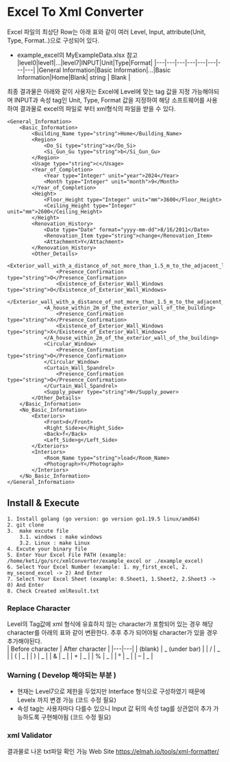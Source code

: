 # Excel To Xml Converter
Excel 파일의 최상단 Row는 아래 표와 같이 여러 Level, Input, attribute(Unit, Type, Format..)으로 구성되어 있다.   
* example_excel의 MyExampleData.xlsx 참고
    |level0|level1|...|level7|INPUT|Unit|Type|Format|
    |---|---|---|---|---|---|---|---|
    |General Information|Basic Information|...|Basic Information|Home|Blank| string | Blank |

최종 결과물은 아래와 같이 사용자는 Excel에 Level에 맞는 tag 값을 지정 가능해야되며 INPUT과 속성 tag인 Unit, Type, Format 값을 지정하여 해당 소프트웨어를 사용하여 결과물로 excel의 파일로 부터 xml형식의 파일을 받을 수 있다.

```
<General_Information>
    <Basic_Information>
        <Building_Name type="string">Home</Building_Name>
        <Region>
            <Do_Si type="string">a</Do_Si>
            <Si_Gun_Gu type="string">b</Si_Gun_Gu>
        </Region>
        <Usage type="string">c</Usage>
        <Year_of_Completion>
            <Year type="Integer" unit="year">2024</Year>
            <Month type="Integer" unit="month">9</Month>
        </Year_of_Completion>
        <Height>
            <Floor_Height type="Integer" unit="mm">3600</Floor_Height>
            <Ceiling_Height type="Integer" unit="mm">2600</Ceiling_Height>
        </Height>
        <Renovation_History>
            <Date type="Date" format="yyyy-mm-dd">8/16/2011</Date>
            <Renovation_Item type="string">change</Renovation_Item>
            <Attachment>Y</Attachment>
        </Renovation_History>
        <Other_Details>
            <Exterior_wall_with_a_distance_of_not_more_than_1.5_m_to_the_adjacent_land_boundary>
                <Presence_Confirmation type="string">O</Presence_Confirmation>
                <Existence_of_Exterior_Wall_Windows type="string">O</Existence_of_Exterior_Wall_Windows>
            </Exterior_wall_with_a_distance_of_not_more_than_1.5_m_to_the_adjacent_land_boundary>
            <A_house_within_2m_of_the_exterior_wall_of_the_building>
                <Presence_Confirmation type="string">X</Presence_Confirmation>
                <Existence_of_Exterior_Wall_Windows type="string">X</Existence_of_Exterior_Wall_Windows>
            </A_house_within_2m_of_the_exterior_wall_of_the_building>
            <Circular_Window>
                <Presence_Confirmation type="string">O</Presence_Confirmation>
            </Circular_Window>
            <Curtain_Wall_Spandrel>
                <Presence_Confirmation type="string">O</Presence_Confirmation>
            </Curtain_Wall_Spandrel>
            <Supply_power type="string">N</Supply_power>
        </Other_Details>
    </Basic_Information>
    <No_Basic_Information>
        <Exteriors>
            <Front>d</Front>
            <Right_Side>e</Right_Side>
            <Back>f</Back>
            <Left_Side>g</Left_Side>
        </Exteriors>
        <Interiors>
            <Room_Name type="string">load</Room_Name>
            <Photograph>Y</Photograph>
        </Interiors>
    </No_Basic_Information>
</General_Information>
```
## Install & Execute
    1. Install golang (go version: go version go1.19.5 linux/amd64)
    2. git clone
    3.  make excute file
        3.1. windows : make windows
        3.2. Linux : make Linux
    4. Excute your binary file
    5. Enter Your Excel File PATH (example: /home/keti/go/src/xmlConverter/example_excel or ./example_excel)
    6. Select Your Excel Number (example: 1. my_first_excel, 2. my_second_excel -> 2) And Enter
    7. Select Your Excel Sheet (example: 0.Sheet1, 1.Sheet2, 2.Sheet3 -> 0) And Enter
    8. Check Created xmlResult.txt 

### Replace Character
Level의 Tag값에 xml 형식에 유효하지 않는 character가 포함되어 있는 경우 해당 character를 아래의 표와 같이 변환한다.
추후 추가 되어야될 character가 있을 경우 추가해야된다.  
| Before character | After character | 
|---|---|
|  (blank) | _ (under bar) |
| / | _ |
| ( | _ |
| ) | _ |
| & | _ |
| + | _ |
| % | _ |
| ° | _ |
| – | _ |

### Warning ( Develop 해야되는 부분 )
* 현재는 Level7으로 제한을 두었지만 Interface 형식으로 구성하였기 때문에 Levelx 까지 변경 가능 (코드 수정 필요)
* 속성 tag는 사용자마다 다를수 있으니 Input 값 뒤의 속성 tag를 상관없이 추가 가능하도록 구현해야됨 (코드 수정 필요)

### xml Validator
결과물로 나온 txt파일 확인 가능 Web Site
https://elmah.io/tools/xml-formatter/